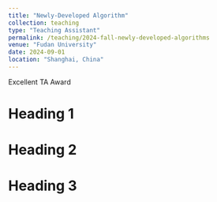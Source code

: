 ```yaml
---
title: "Newly-Developed Algorithm"
collection: teaching
type: "Teaching Assistant"
permalink: /teaching/2024-fall-newly-developed-algorithms
venue: "Fudan University"
date: 2024-09-01
location: "Shanghai, China"
---
```


Excellent TA Award

Heading 1
======

Heading 2
======

Heading 3
======
